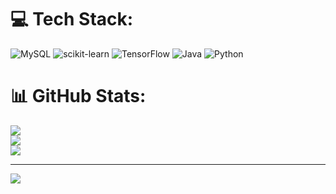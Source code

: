 
# 💻 Tech Stack:
![MySQL](https://img.shields.io/badge/mysql-%2300000f.svg?style=for-the-badge&logo=mysql&logoColor=white) ![scikit-learn](https://img.shields.io/badge/scikit--learn-%23F7931E.svg?style=for-the-badge&logo=scikit-learn&logoColor=white) ![TensorFlow](https://img.shields.io/badge/TensorFlow-%23FF6F00.svg?style=for-the-badge&logo=TensorFlow&logoColor=white) ![Java](https://img.shields.io/badge/java-%23ED8B00.svg?style=for-the-badge&logo=openjdk&logoColor=white) ![Python](https://img.shields.io/badge/python-3670A0?style=for-the-badge&logo=python&logoColor=ffdd54)
# 📊 GitHub Stats:
![](https://github-readme-stats.vercel.app/api?username=sricharran&theme=dark&hide_border=false&include_all_commits=false&count_private=false)<br/>
![](https://github-readme-streak-stats.herokuapp.com/?user=sricharran&theme=dark&hide_border=false)<br/>
![](https://github-readme-stats.vercel.app/api/top-langs/?username=sricharran&theme=dark&hide_border=false&include_all_commits=false&count_private=false&layout=compact)

---
[![](https://visitcount.itsvg.in/api?id=sricharran&icon=0&color=0)](https://visitcount.itsvg.in)

<!-- Proudly created with GPRM ( https://gprm.itsvg.in ) -->
